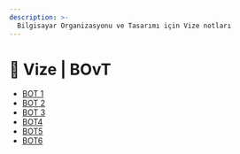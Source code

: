 ```yaml
---
description: >-
  Bilgisayar Organizasyonu ve Tasarımı için Vize notları
---
```


# 📅 Vize \| BOvT

<!--YPackage.YGitbookIntegration-tarafından-otomatik-oluşturulmuştur-->

- [BOT 1](BOT%201.pdf)
- [BOT 2](BOT%202.pdf)
- [BOT 3](BOT%203.pdf)
- [BOT4](BOT4.pdf)
- [BOT5](BOT5.pdf)
- [BOT6](BOT6.pdf)

<!--YPackage.YGitbookIntegration-tarafından-otomatik-oluşturulmuştur-->
